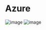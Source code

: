 # Azure
![image](https://github.com/user-attachments/assets/5134c5cd-06ed-47b9-8253-1507dd3fcdd3)
![image](https://github.com/user-attachments/assets/3fc8d2cd-5f46-40be-afeb-7520b8c450f7)

